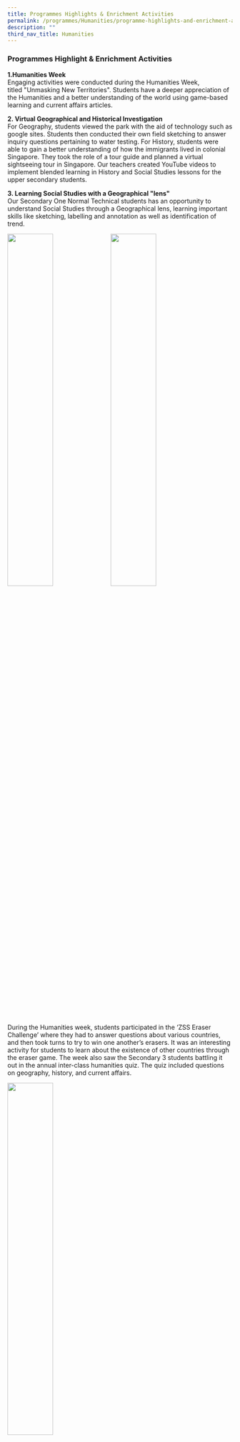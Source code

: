 ```yaml
---
title: Programmes Highlights & Enrichment Activities
permalink: /programmes/Humanities/programme-highlights-and-enrichment-activities/
description: ""
third_nav_title: Humanities
---
```

### Programmes Highlight & Enrichment Activities

**1.Humanities Week** <br>
Engaging activities were conducted during the Humanities Week, titled "Unmasking New Territories". Students have a deeper appreciation of the Humanities and a better understanding of the world using game-based learning and current affairs articles.

**2. Virtual Geographical and Historical Investigation** <br>
For Geography, students viewed the park with the aid of technology such as google sites. Students then conducted their own field sketching to answer inquiry questions pertaining to water testing. For History, students were able to gain a better understanding of how the immigrants lived in colonial Singapore. They took the role of a tour guide and planned a virtual sightseeing tour in Singapore. Our teachers created YouTube videos to implement blended learning in History and Social Studies lessons for the upper secondary students.

**3. Learning Social Studies with a Geographical "lens"** <br>
Our Secondary One Normal Technical students has an opportunity to understand Social Studies through a Geographical lens, learning important skills like sketching, labelling and annotation as well as identification of trend.

<img src="/images/humanities.jpg" 
     style="width:45%">
<img src="/images/humanities%202.jpg" 
     style="width:45%">
		 
During the Humanities week, students participated in the ‘ZSS Eraser Challenge’ where they had to answer questions about various countries, and then took turns to try to win one another’s erasers. It was an interesting activity for students to learn about the existence of other countries through the eraser game. The week also saw the Secondary 3 students battling it out in the annual inter-class humanities quiz. The quiz included questions on geography, history, and current affairs.

<img src="/images/eraser%20challenge.jpg" 
     style="width:45%">
		 
In addition, students were also given the opportunity to showcase their projects in the canteen. The week was indeed a great way to foster a love for the Humanities.

<img src="/images/student%20showcase.jpg" 
     style="width:45%">
		 
#### Istana Heritage Gallery Challenge

12 Secondary 2 students took part in the Istana Heritage Gallery Challenge, jointly organised by the Istana Heritage Gallery and Temasek Polytechnic. Upon reaching the Istana Heritage Gallery, the students were brought on a tour around the gallery where they learnt about the rich history of the Istana and also about the role of Singapore’s President. During the gallery tour, the students were able to draw links with what they have learnt in class about Singapore’s colonial past and were deeply engaged with the gallery guide. The students were then given a quiz where they had to go around the gallery to find the answers. The students enjoyed the Challenge and expressed interest in other such heritage events.

<img src="/images/istana%20heritage%20gallery.jpg" 
     style="width:45%">
		 
#### Sec 1 History Learning Journey to Singapore River
This year’s history learning journey was to the Singapore River. One of the most historic sites in Singapore that reflected and retained some of the key factors that led to our development as a modern metropolis. The Singapore River recognised the exact landing site of Sir Stamford Raffles, the man behind our first step towards development. Along the trail we got to understand that Singapore had a very early history of trading with our visit to the old empress place, where many artefacts were found in a recent archaeological dig. The trails also allowed us to get a feel of some old architecture that still remained such as the shop houses and Cavenagh Bridge. There were many sculptures along the river that replicated the type of people and occupations that used to exist in Singapore. Overall the Singapore river trail was a visual experience of the past and present, that allowed us to see how far Singapore has come from our humble beginnings.

<img src="/images/humanities%20learning%20journey.jpg" 
     style="width:45%">
		 
#### Math-Humanities Trail @ Pang Sua Pond
The Secondary One Math-Humanities trail was held at the Marina Barrage previously. This year, with the adoption of Pang Sua Pond by our school, the trail incorporated various activities which brought the students from ZSS to Pang Sua. For Mathematics, real world problem-solving skills were the highlights. They included the concepts of diameter, volume and estimation to name a few. Water-testing of the pH and dissolved oxygen of the school pond were done at ZSS while sketching with their very own hand-made sketching frame was done at Pang Sua pond. Though it was a very hot morning, the students got to know the neighbourhood better and at the same time learning beyond the classroom was definitely evident.

<img src="/images/math%20trail.jpg" 
     style="width:45%">

#### Geography Learning Journey to MacRitchie Reservoir
The Secondary Two Normal Academic and Normal Technical students embarked on a 2-hour Active, Beautiful, Clean Waters (ABC Waters) Learning Journey to MacRitchie Reservoir as part of the post-mid-year-exam programme.

The students had the opportunity to explore MacRitchie Reservoir, being Singapore’s first reservoir and learnt more about Our Singapore Water Story in greater details. The students explored the biodiversity, human impacts on the natural environment and the ABC sustainable features. These activities aim to promote inquisitive and active learning in the students. It was a memorable and meaningful outdoor learning experience for the students. They were able to gain a deeper understanding of our waters and the diversity of life it supports.

<img src="/images/macritchie.jpg" 
     style="width:45%">
		 
#### Little India “See, Think and Wonder” Trail
The Little India “See, Think and Wonder” trail was a guided exploration for the Secondary Four Normal Academic students. Students walked down the streets lined with shops selling a variety of greens, fresh flowers, spices and many more that were unique to this ethnic enclave.  This trail helped to train our students in developing a pair of Geographical eyes to see how different groups of people used the different places and spaces in Little India.  At the same time, they would also learn how to infer the past by looking out for clues such as the Street names, urban land-use planning and how this common space exhibit a foster a strong sense of belonging with great interaction amongst the locals, tourists and shop owners. Ironically, this enclave was less visited by our local students.

Beyond the shops in Little India, do you know that the Little India Heritage Centre was situated in the heart of the enclave? Stepping into the heritage centre would bring the students into the colourful past of Little India which helped students to better appreciate how Little India transformed to what it is today. If you have not visited Little India, why not make a date with your friends and family to pop by this popular tourist attraction?

<img src="/images/little%20india.jpg" 
     style="width:45%">
		 
#### NUS Geography Challenge
The Humanities Talent Programme gives our higher ability students the opportunities to stretch their potential and to widen their horizon beyond what they learn in classrooms.  This year, our students participated in the annual NUS Geography Challenge The participants were Rayhan from 3E1, Claire from 3E3, Alicia Leong and Melvern from 3E4.

<img src="/images/geog%20challenge.jpg" 
     style="width:45%">
		 
The Humanities Department took part in a few key activities this year in an attempt to provide our pupils with the opportunity to gain knowledge beyond the school curriculum.

#### Cultural trip to Chiangmai
The Humanities department together with the Craft and Technical department collaborated on a cultural and school exchange trip to Chiangmai, Thailand. The trip aimed to provide the 30-odd students the chance to experience authentic learning beyond the textbooks.

On the first day, students learnt about Thai cooking and even went on a marketing spree to shop for the ingredients. They showed much appreciation towards the hard work put into the food preparation. They also went to the ‘Elephant Poo Poo’ park, to observe how elephant droppings were made into papers and note books. On the next day, the students experienced other aspects of Thai culture by learning how to do simple silver crafts and umbrella painting. The students had great fun as some of them have not done such activities before. Lastly, the students went to JAKKAMKANATHORN Secondary School, where they were immersed in cooking, dancing, and singing planned by their Thai counterparts. The students shared how they found the trip enriching in widening their exposure and cultural awareness of others around them.

<img src="/images/cooking.jpg" 
     style="width:45%">
		 
#### E3: Explore, Experience, Engage
The inquiry-based learning approach played an integral role in facilitating students’ learning. It excites pupils by making learning more fun and at the same time, create opportunities for independent learning.

For Geographical Inquiry, we carried out the pre-packaged walkabout around the neighbourhood in Bukit Panjang for the secondary 2 Geography students.

<img src="/images/sketching%20by%20pang%20sua%20pond.jpg" 
     style="width:45%">
		 
The Secondary 2 Historical Investigation focused on the impact the war had on Singapore. Students were asked to choose a war-time character and make war-time diary entries in that person's perspective. This project not only educated the students on the impact of the war on the country, but it also developed a sense of empathy for our past and a sense of gratitude for our present.

<img src="/images/diary%20entries.jpg" 
     style="width:45%">
		 
#### Water Testing at Marina Barrage
In collaboration with the Mathematics Department, the secondary 1 students went on a learning journey to Marina Barrage. The enthusiastic students had a fun time conducting water testing on the reservoir’s quality of water.

<img src="/images/ph%20test%20of%20water.jpg" 
     style="width:45%">